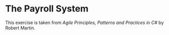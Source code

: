# The Payroll System

This exercise is taken from
_Agile Principles, Patterns and Practices in C#_ by Robert Martin.



